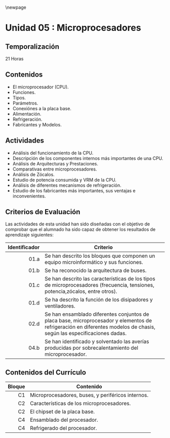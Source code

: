 \newpage

# Unidad 05 : Microprocesadores

## Temporalización

21 Horas

## Contenidos 

* El microprocesador (CPU).
* Funciones.
* Tipos.
* Parámetros.
* Conexiónes a la placa base.
* Alimentación.
* Refrigeración.
* Fabricantes y Modelos.

## Actividades

* Análisis del funcionamiento de la CPU.
* Descripción de los componentes internos más importantes de una CPU.
* Análisis de Arquitecturas y Prestaciones.
* Comparativas entre microprocesadores.
* Análisis de Zócalos.
* Estudio de potencia consumida y VRM de la CPU.
* Análisis de diferentes mecanismos de refrigeración.
* Estudio de los fabricantes más importantes, sus ventajas e inconvenientes.

## Criterios de Evaluación 

Las actividades de esta unidad han sido diseñadas con el objetivo de comprobar que el alumnado ha sido capaz 
de obtener los resultados de aprendizaje siguientes:

| Identificador | Criterio  |
| -: |-----------|
| 01.a          | Se han descrito los bloques que componen un equipo microinformático y sus funciones.|                   
| 01.b          | Se ha reconocido la arquitectura de buses.|
| 01.c          | Se han descrito las características de los tipos de microprocesadores (frecuencia, tensiones, potencia,zócalos, entre otros). |
| 01.d          | Se ha descrito la función de los disipadores y ventiladores.|
| 02.d | Se han ensamblado diferentes conjuntos de placa base, microprocesador y elementos de refrigeración en diferentes modelos de chasis, según las especificaciones dadas.|
| 04.b | Se han identificado y solventado las averías producidas por sobrecalentamiento del microprocesador.|


## Contenidos del Currículo

| Bloque | Contenido | 
| -: | --------------|
| C1 | Microprocesadores, buses, y periféricos internos.|
| C2 | Características de los microprocesadores.| 
| C2 | El chipset de la placa base.|
| C4 | Ensamblado del procesador.| 
| C4 | Refrigerado del procesador.|